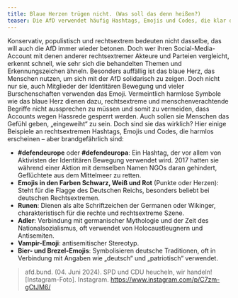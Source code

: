 ```yaml
---
title: Blaue Herzen trügen nicht. (Was soll das denn heißen?)
teaser: Die AfD verwendet häufig Hashtags, Emojis und Codes, die klar der rechtsextremen Szene zugeordnet werden können. Welche das sind.
---
```


Konservativ, populistisch und rechtsextrem bedeuten nicht dasselbe, das will auch die AfD immer wieder betonen. Doch wer ihren Social-Media-Account mit denen anderer rechtsextremer Akteure und Parteien vergleicht, erkennt schnell, wie sehr sich die behandelten Themen und Erkennungszeichen ähneln. Besonders auffällig ist das blaue Herz, das Menschen nutzen, um sich mit der AfD solidarisch zu zeigen. Doch nicht nur sie, auch Mitglieder der Identitären Bewegung und vieler Burschenschaften verwenden das Emoji.
Vermeintlich harmlose Symbole wie das blaue Herz dienen dazu, rechtsextreme und menschenverachtende Begriffe nicht aussprechen zu müssen und somit zu vermeiden, dass Accounts wegen Hassrede gesperrt werden. Auch sollen sie Menschen das Gefühl geben, „eingeweiht“ zu sein. Doch sind sie das wirklich? Hier einige Beispiele an rechtsextremen Hashtags, Emojis und Codes, die harmlos erscheinen – aber brandgefährlich sind:

- **#defendeurope** oder **#defendeuropa**: Ein Hashtag, der vor allem von Aktivisten der Identitären Bewegung verwendet wird. 2017 hatten sie während einer Aktion mit demselben Namen NGOs daran gehindert, Geflüchtete aus dem Mittelmeer zu retten.
- **Emojis in den Farben Schwarz, Weiß und Rot** (Punkte oder Herzen): Steht für die Flagge des Deutschen Reichs, besonders beliebt bei deutschen Rechtsextremen.
- **Runen**: Dienen als alte Schriftzeichen der Germanen oder Wikinger, charakteristisch für die rechte und rechtsextreme Szene.
- **Adler**: Verbindung mit germanischer Mythologie und der Zeit des Nationalsozialismus, oft verwendet von Holocaustleugnern und Antisemiten.
- **Vampir-Emoji**: antisemitischer Stereotyp.
- **Bier- und Brezel-Emojis**: Symbolisieren deutsche Traditionen, oft in Verbindung mit Angaben wie „deutsch“ und „patriotisch“ verwendet.

> afd.bund. (04. Juni 2024). SPD und CDU heucheln, wir handeln! [Instagram-Foto]. Instagram. https://www.instagram.com/p/C7zm-gCtJM6/

